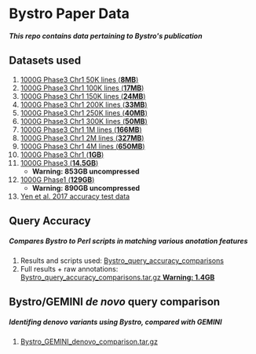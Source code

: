 # Bystro Paper Data
##### This repo contains data pertaining to Bystro's publication

## Datasets used
1. [1000G Phase3 Chr1 50K lines (**8MB**)](https://s3.amazonaws.com/1000g-vcf/ALL.chr1.phase3_shapeit2_mvncall_integrated_v5a.20130502.genotypes.rand50klines.vcf.gz)
2. [1000G Phase3 Chr1 100K lines (**17MB**)](https://s3.amazonaws.com/1000g-vcf/ALL.chr1.phase3_shapeit2_mvncall_integrated_v5a.20130502.genotypes.100Klines_rand.vcf.gz)
3. [1000G Phase3 Chr1 150K lines (**24MB**)](https://s3.amazonaws.com/1000g-vcf/ALL.chr1.phase3_shapeit2_mvncall_integrated_v5a.20130502.genotypes.150Klines_rand.vcf.gz)
3. [1000G Phase3 Chr1 200K lines (**33MB**)](https://s3.amazonaws.com/1000g-vcf/ALL.chr1.phase3_shapeit2_mvncall_integrated_v5a.20130502.genotypes.200Klines_rand.vcf.gz)
4. [1000G Phase3 Chr1 250K lines (**40MB**)](https://s3.amazonaws.com/1000g-vcf/ALL.chr1.phase3_shapeit2_mvncall_integrated_v5a.20130502.genotypes.250Klines_rand.vcf.gz)
4. [1000G Phase3 Chr1 300K lines (**50MB**)](https://s3.amazonaws.com/1000g-vcf/ALL.chr1.phase3_shapeit2_mvncall_integrated_v5a.20130502.genotypes.300Klines_rand.vcf.gz)
5. [1000G Phase3 Chr1 1M lines (**166MB**)](https://s3.amazonaws.com/1000g-vcf/ALL.chr1.phase3_shapeit2_mvncall_integrated_v5a.20130502.genotypes.1Mlines.vcf.gz)
6. [1000G Phase3 Chr1 2M lines (**327MB**)](https://s3.amazonaws.com/1000g-vcf/ALL.chr1.phase3_shapeit2_mvncall_integrated_v5a.20130502.genotypes.2Mlines.vcf.gz)
7. [1000G Phase3 Chr1 4M lines (**650MB**)](https://s3.amazonaws.com/1000g-vcf/ALL.chr1.phase3_shapeit2_mvncall_integrated_v5a.20130502.genotypes.4M.vcf.gz)
8. [1000G Phase3 Chr1 (**1GB**)](https://s3.amazonaws.com/1000g-vcf/ALL.chr1.phase3_shapeit2_mvncall_integrated_v5a.20130502.genotypes.vcf.gz)
9. [1000G Phase3 (**14.5GB**)](https://s3.amazonaws.com/1000g-vcf/phase3.vcf.gz)
    * **Warning: 853GB uncompressed**
10. [1000G Phase1 (**129GB**)](https://s3.amazonaws.com/1000g-vcf/phase1.vcf.gz)
    * **Warning: 890GB uncompressed**
11. [Yen et al. 2017 accuracy test data](https://s3.amazonaws.com/1000g-vcf/13073_2016_396_MOESM2_ESM.vcf)

## Query Accuracy
##### Compares Bystro to Perl scripts in matching various anotation features
1. Results and scripts used: [Bystro_query_accuracy_comparisons](./Bystro_query_accuracy_comparisons)
2. Full results + raw annotations: [Bystro_query_accuracy_comparisons.tar.gz **Warning: 1.4GB**](https://www.dropbox.com/s/3o1rhp9in6pzo7k/Bystro_query_accuracy_comparisons.tar.gz?dl=0)

## Bystro/GEMINI *de novo* query comparison
##### Identifing denovo variants using Bystro, compared with GEMINI
1. [Bystro_GEMINI_denovo_comparison.tar.gz](https://www.dropbox.com/s/sv8ydikw5glhdc6/Bystro_GEMINI_denovo_comparison.tar.gz?dl=0)
